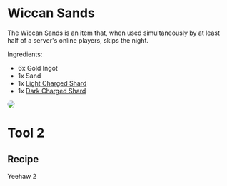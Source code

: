 #
# Wiccan Sands

The Wiccan Sands is an item that, when used simultaneously by at least half of a server's online
players, skips the night.

Ingredients:
* 6x Gold Ingot
* 1x Sand
* 1x [Light Charged Shard](items#light-charged-shard)
* 1x [Dark Charged Shard](items#light-charged-shard)

<img style="border-radius:10px;" src="/steelwitchesplus/_media/recipes/recipe_wiccan_sands.png">

# Tool 2
## Recipe
Yeehaw 2
